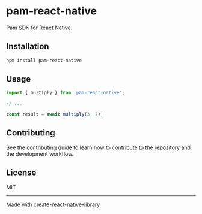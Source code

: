 # pam-react-native

Pam SDK for React Native

## Installation

```sh
npm install pam-react-native
```

## Usage


```js
import { multiply } from 'pam-react-native';

// ...

const result = await multiply(3, 7);
```


## Contributing

See the [contributing guide](CONTRIBUTING.md) to learn how to contribute to the repository and the development workflow.

## License

MIT

---

Made with [create-react-native-library](https://github.com/callstack/react-native-builder-bob)
